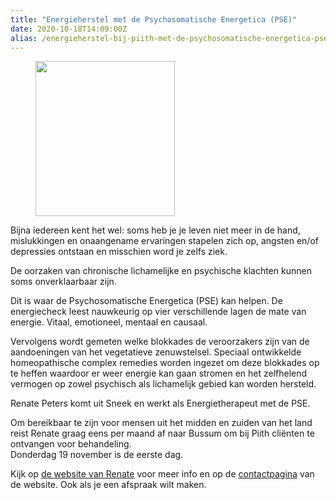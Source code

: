 ```yaml
---
title: "Energieherstel met de Psychosomatische Energetica (PSE)"
date: 2020-10-18T14:09:00Z
alias: /energieherstel-bij-piith-met-de-psychosomatische-energetica-pse/
---
```

<!-- wp:image {"id":2708,"align":"right","width":223,"height":248} -->
<div class="wp-block-image"><figure class="alignright is-resized"><img src="https://res.cloudinary.com/piith/image/upload/2020/10/IMG_1861.jpg" alt="" class="wp-image-2708" width="223" height="248"/></figure></div>
<!-- /wp:image -->

<!-- wp:paragraph -->
<p>Bijna iedereen kent het wel: soms heb je je leven niet meer in de hand, mislukkingen en onaangename ervaringen stapelen zich op, angsten en/of depressies ontstaan en misschien word je zelfs ziek. </p>
<!-- /wp:paragraph -->

<!-- wp:paragraph -->
<p>De oorzaken van chronische lichamelijke
en psychische klachten kunnen soms onverklaarbaar zijn. </p>
<!-- /wp:paragraph -->

<!-- wp:paragraph -->
<p>Dit is waar de Psychosomatische Energetica
(PSE) kan helpen. De energiecheck leest nauwkeurig op vier verschillende
lagen&nbsp;de mate van energie. Vitaal, emotioneel, mentaal en causaal. </p>
<!-- /wp:paragraph -->

<!-- wp:paragraph -->
<p>Vervolgens wordt gemeten welke blokkades de veroorzakers zijn van de aandoeningen van het vegetatieve zenuwstelsel. Speciaal ontwikkelde homeopathische complex remedies worden ingezet om deze blokkades op te heffen waardoor er weer energie kan gaan stromen en het zelfhelend vermogen op zowel psychisch als lichamelijk gebied kan worden hersteld.</p>
<!-- /wp:paragraph -->

<!-- wp:paragraph -->
<p>Renate Peters komt uit Sneek en
werkt als Energietherapeut met de PSE.&nbsp;</p>
<!-- /wp:paragraph -->

<!-- wp:paragraph -->
<p>Om bereikbaar te zijn voor mensen uit het midden en zuiden van het land reist Renate graag eens per maand af naar Bussum om bij Piith cliënten te ontvangen voor behandeling.<br />Donderdag 19 november is de eerste dag. </p>
<!-- /wp:paragraph -->

<!-- wp:paragraph -->
<p>Kijk op <a href="https://www.renatepeters.nl">de website van Renate</a> voor meer info en op de <a href="https://www.renatepeters.nl/contact">contactpagina</a> van de website. Ook als je een afspraak wilt maken.</p>
<!-- /wp:paragraph -->